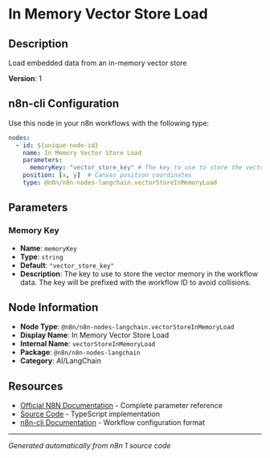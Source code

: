 # In Memory Vector Store Load

## Description

Load embedded data from an in-memory vector store

**Version**: 1

## n8n-cli Configuration

Use this node in your n8n workflows with the following type:

```yaml
nodes:
  - id: ${unique-node-id}
    name: In Memory Vector Store Load
    parameters:
      memoryKey: "vector_store_key" # The key to use to store the vector memory in the workflow data. The key will be prefixed with the workflow ID to avoid collisions.
    position: [x, y]  # Canvas position coordinates
    type: @n8n/n8n-nodes-langchain.vectorStoreInMemoryLoad
```

## Parameters

### Memory Key

- **Name**: `memoryKey`
- **Type**: `string`
- **Default**: `"vector_store_key"`
- **Description**: The key to use to store the vector memory in the workflow data. The key will be prefixed with the workflow ID to avoid collisions.


## Node Information

- **Node Type**: `@n8n/n8n-nodes-langchain.vectorStoreInMemoryLoad`
- **Display Name**: In Memory Vector Store Load
- **Internal Name**: `vectorStoreInMemoryLoad`
- **Package**: `@n8n/n8n-nodes-langchain`
- **Category**: AI/LangChain

## Resources

- [Official N8N Documentation](https://docs.n8n.io/integrations/builtin/cluster-nodes/root-nodes/n8n-nodes-langchain.vectorstoreinmemoryload/) - Complete parameter reference
- [Source Code](https://github.com/n8n-io/n8n/blob/master/packages/@n8n/nodes-langchain/nodes/vector_store/VectorStoreInMemoryLoad/VectorStoreInMemoryLoad.node.ts) - TypeScript implementation
- [n8n-cli Documentation](https://github.com/edenreich/n8n-cli) - Workflow configuration format

---
*Generated automatically from n8n 1 source code*
